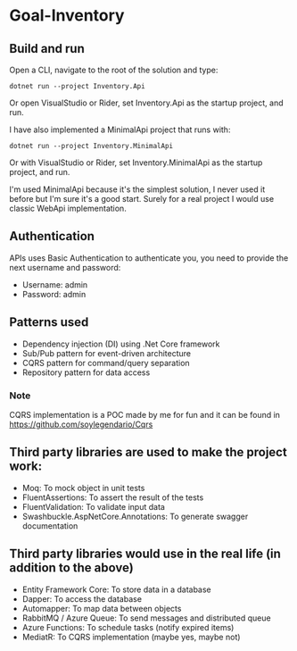 # Goal-Inventory

## Build and run

Open a CLI, navigate to the root of the solution and type:

```
dotnet run --project Inventory.Api
```

Or open VisualStudio or Rider, set Inventory.Api as the startup project, and run.

I have also implemented a MinimalApi project that runs with:

```
dotnet run --project Inventory.MinimalApi
```

Or with VisualStudio or Rider, set Inventory.MinimalApi as the startup project, and run.

I'm used MinimalApi because it's the simplest solution, I never used it before but I'm sure it's a good start.
Surely for a real project I would use classic WebApi implementation.

## Authentication
APIs uses Basic Authentication to authenticate you, you need to provide the next username and password:
   - Username: admin
   - Password: admin


## Patterns used
   - Dependency injection (DI) using .Net Core framework
   - Sub/Pub pattern for event-driven architecture
   - CQRS pattern for command/query separation
   - Repository pattern for data access

### Note
CQRS implementation is a POC made by me for fun and it can be found in https://github.com/soylegendario/Cqrs

## Third party libraries are used to make the project work:
   - Moq: To mock object in unit tests
   - FluentAssertions: To assert the result of the tests
   - FluentValidation: To validate input data
   - Swashbuckle.AspNetCore.Annotations: To generate swagger documentation

## Third party libraries would use in the real life (in addition to the above)
   - Entity Framework Core: To store data in a database
   - Dapper: To access the database
   - Automapper: To map data between objects
   - RabbitMQ / Azure Queue: To send messages and distributed queue
   - Azure Functions: To schedule tasks (notify expired items)
   - MediatR: To CQRS implementation (maybe yes, maybe not)